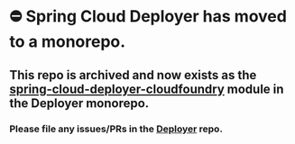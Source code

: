 # :no_entry: Spring Cloud Deployer has moved to a monorepo.
## This repo is archived and now exists as the [spring-cloud-deployer-cloudfoundry](https://github.com/spring-cloud/spring-cloud-deployer/tree/main/spring-cloud-deployer-cloudfoundry) module in the Deployer monorepo.
### Please file any issues/PRs in the [Deployer](https://github.com/spring-cloud/spring-cloud-deployer) repo.
